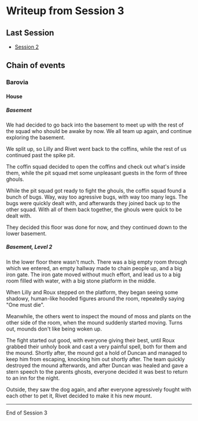 # Writeup from Session 3

## Last Session

- [Session 2](session2.md)

## Chain of events

### Barovia 

#### House

##### Basement

We had decided to go back into the basement to meet up with the rest of the squad who should be awake by now. We all team up again, and continue exploring the basement.

We split up, so Lilly and Rivet went back to the coffins, while the rest of us continued past the spike pit. 

The coffin squad decided to open the coffins and check out what's inside them, while the pit squad met some unpleasant guests in the form of three ghouls.

While the pit squad got ready to fight the ghouls, the coffin squad found a bunch of bugs. Way, way too agressive bugs, with way too many legs.
The bugs were quickly dealt with, and afterwards they joined back up to the other squad.
With all of them back together, the ghouls were quick to be dealt with.

They decided this floor was done for now, and they continued down to the lower basement.

##### Basement, Level 2

In the lower floor there wasn't much. There was a big empty room through which we entered, an empty hallway made to chain people up, and a big iron gate. The iron gate moved without much effort, and lead us to a big room filled with water, with a big stone platform in the middle.

When Lilly and Roux stepped on the platform, they began seeing some shadowy, human-like hooded figures around the room, repeatedly saying "One must die".

Meanwhile, the others went to inspect the mound of moss and plants on the other side of the room, when the mound suddenly started moving.
Turns out, mounds don't like being woken up.

The fight started out good, with everyone giving their best, until Roux grabbed their unholy book and cast a very painful spell, both for them and the mound. Shortly after, the mound got a hold of Duncan and managed to keep him from escaping, knocking him out shortly after. 
The team quickly destroyed the mound afterwards, and after Duncan was healed and gave a stern speech to the parents ghosts, everyone decided it was best to return to an inn for the night.

Outside, they saw the dog again, and after everyone agressively fought with each other to pet it, Rivet decided to make it his new mount.

---

End of Session 3